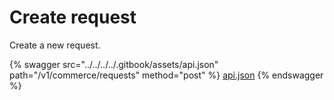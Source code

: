 # Create request

Create a new request.

{% swagger src="../../../../.gitbook/assets/api.json" path="/v1/commerce/requests" method="post" %}
[api.json](../../../../.gitbook/assets/api.json)
{% endswagger %}
